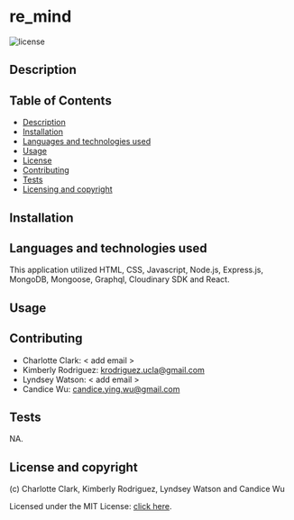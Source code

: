 # re_mind

![license](https://img.shields.io/badge/license-MIT-blue.svg)

## Description


## Table of Contents
  - [Description](#description)
  - [Installation](#installation)
  - [Languages and technologies used](#languages-and-technologies-used)
  - [Usage](#usage)
  - [License](#license)
  - [Contributing](#contributing)
  - [Tests](#tests)
  - [Licensing and copyright](#licensing-and-copyright)

## Installation



## Languages and technologies used
This application utilized HTML, CSS, Javascript, Node.js, Express.js, MongoDB, Mongoose, Graphql, Cloudinary SDK and React.


## Usage



## Contributing
- Charlotte Clark: < add email >
- Kimberly Rodriguez: <krodriguez.ucla@gmail.com>
- Lyndsey Watson: < add email >
- Candice Wu: <candice.ying.wu@gmail.com>


## Tests
NA.


## License and copyright
(c) Charlotte Clark, Kimberly Rodriguez, Lyndsey Watson and Candice Wu 

Licensed under the MIT License: [click here](license).
